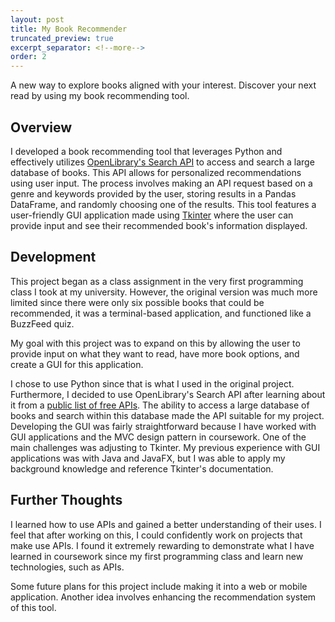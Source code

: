 ```yaml
---
layout: post
title: My Book Recommender
truncated_preview: true
excerpt_separator: <!--more-->
order: 2
---
```


A new way to explore books aligned with your interest. Discover your next read by using my book recommending tool. 

## Overview
I developed a book recommending tool that leverages Python and effectively utilizes [OpenLibrary's Search API](https://openlibrary.org/dev/docs/api/search) to access and search a large database of books. This API allows for personalized recommendations using user input. The process involves making an API request based on a genre and keywords provided by the user, storing results in a Pandas DataFrame, and randomly choosing one of the results. This tool features a user-friendly GUI application made using [Tkinter](https://docs.python.org/3/library/tkinter.html) where the user can provide input and see their recommended book's information displayed. 

<!--more-->

## Development
This project began as a class assignment in the very first programming class I took at my university. However, the original version was much more limited since there were only six possible books that could be recommended, it was a terminal-based application, and functioned like a BuzzFeed quiz. 

My goal with this project was to expand on this by allowing the user to provide input on what they want to read, have more book options, and create a GUI for this application. 

I chose to use Python since that is what I used in the original project. Furthermore, I decided to use OpenLibrary's Search API after learning about it from a [public list of free APIs](https://github.com/public-apis/public-apis). The ability to access a large database of books and search within this database made the API suitable for my project. Developing the GUI was fairly straightforward because I have worked with GUI applications and the MVC design pattern in coursework. One of the main challenges was adjusting to Tkinter. My previous experience with GUI applications was with Java and JavaFX, but I was able to apply my background knowledge and reference Tkinter's documentation.  

## Further Thoughts
I learned how to use APIs and gained a better understanding of their uses. I feel that after working on this, I could confidently work on projects that make use APIs. I found it extremely rewarding to demonstrate what I have learned in coursework since my first programming class and learn new technologies, such as APIs. 

Some future plans for this project include making it into a web or mobile application. Another idea involves enhancing the recommendation system of this tool. 